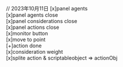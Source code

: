 // 2023年10月11日
[x]panel agents  
[x]panel agents close  
[x]panel considerations close  
[x]panel actions close  
[x]monitor button  
[x]move to point  
[+]action done  
[x]consideration weight  
[x]splite action & scriptableobject => actionObj